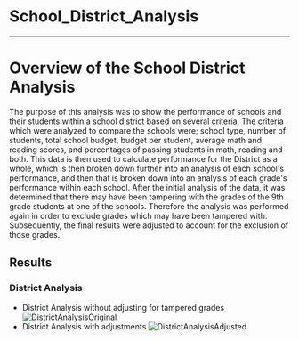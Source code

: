 # School_District_Analysis
---
# Overview of the School District Analysis
The purpose of this analysis was to show the performance of schools and their students within a school district based on several criteria.  The criteria which were analyzed to compare the schools were; school type, number of students, total school budget, budget per student, average math and reading scores, and percentages of passing students in math, reading and both.  This data is then used to calculate performance for the District as a whole, which is then broken down further into an analysis of each school's performance, and then that is broken down into an analysis of each grade's performance within each school.  After the initial analysis of the data, it was determined that there may have been tampering with the grades of the 9th grade students at one of the schools.  Therefore the analysis was performed again in order to exclude grades which may have been tampered with.  Subsequently, the final results were adjusted to account for the exclusion of those grades.
## Results
### District Analysis
- District Analysis without adjusting for tampered grades
![DistrictAnalysisOriginal]()
- District Analysis with adjustments
![DistrictAnalysisAdjusted]()
